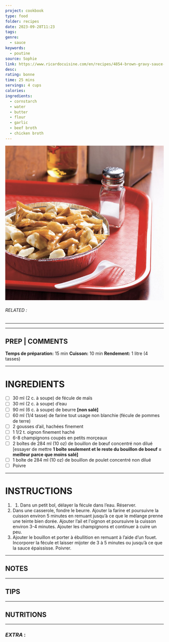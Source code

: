 ```yaml
---
project: cookbook
type: food
folder: recipes
date: 2023-09-28T11:23
tags: 
genre:
  - sauce
keywords:
  - poutine
source: Sophie
link: https://www.ricardocuisine.com/en/recipes/4854-brown-gravy-sauce-for-poutine-and-hot-chicken
desc: 
rating: bonne
time: 25 mins
servings: 4 cups
calories: 
ingredients:
  - cornstarch
  - water
  - butter
  - flour
  - garlic
  - beef broth
  - chicken broth
---
```


![IMAGE](image_507.png)

###### *RELATED* : 
---


---
## PREP | COMMENTS

**Temps de préparation:** 15 min
**Cuisson:** 10 min
**Rendement:** 1 litre (4 tasses)

---
# INGREDIENTS

- [ ] 30 ml (2 c. à soupe) de fécule de maïs
- [ ] 30 ml (2 c. à soupe) d’eau
- [ ] 90 ml (6 c. à soupe) de beurre **[non salé]**
- [ ] 60 ml (1/4 tasse) de farine tout usage non blanchie (fécule de pommes de terre)
- [ ] 2 gousses d’ail, hachées finement
- [ ] 1 1/2 t. oignon finement haché
- [ ] 6-8 champignons coupés en petits morçeaux
- [ ] 2 boîtes de 284 ml (10 oz) de bouillon de bœuf concentré non dilué [essayer de mettre **1 boîte seulement et le reste du bouillon de boeuf = meilleur parce que moins salé]**
- [ ] 1 boîte de 284 ml (10 oz) de bouillon de poulet concentré non dilué
- [ ] Poivre

---
# INSTRUCTIONS

1. 1. Dans un petit bol, délayer la fécule dans l’eau. Réserver.
2. Dans une casserole, fondre le beurre. Ajouter la farine et poursuivre la cuisson environ 5 minutes en remuant jusqu’à ce que le mélange prenne une teinte bien dorée. Ajouter l’ail et l'oignon et poursuivre la cuisson environ 3-4 minutes. Ajouter les champignons et continuer à cuire un peu. 
3. Ajouter le bouillon et porter à ébullition en remuant à l’aide d’un fouet. Incorporer la fécule et laisser mijoter de 3 à 5 minutes ou jusqu’à ce que la sauce épaississe. Poivrer.

---
## NOTES



---
## TIPS



---
## NUTRITIONS



---
### *EXTRA* :



